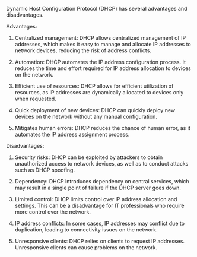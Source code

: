 Dynamic Host Configuration Protocol (DHCP) has several advantages and disadvantages. 

Advantages:
1. Centralized management: DHCP allows centralized management of IP addresses, which makes it easy to manage and allocate IP addresses to network devices, reducing the risk of address conflicts.

2. Automation: DHCP automates the IP address configuration process. It reduces the time and effort required for IP address allocation to devices on the network.

3. Efficient use of resources: DHCP allows for efficient utilization of resources, as IP addresses are dynamically allocated to devices only when requested.

4. Quick deployment of new devices: DHCP can quickly deploy new devices on the network without any manual configuration.

5. Mitigates human errors: DHCP reduces the chance of human error, as it automates the IP address assignment process.

Disadvantages:
1. Security risks: DHCP can be exploited by attackers to obtain unauthorized access to network devices, as well as to conduct attacks such as DHCP spoofing.

2. Dependency: DHCP introduces dependency on central services, which may result in a single point of failure if the DHCP server goes down.

3. Limited control: DHCP limits control over IP address allocation and settings. This can be a disadvantage for IT professionals who require more control over the network.

4. IP address conflicts: In some cases, IP addresses may conflict due to duplication, leading to connectivity issues on the network.

5. Unresponsive clients: DHCP relies on clients to request IP addresses. Unresponsive clients can cause problems on the network.
